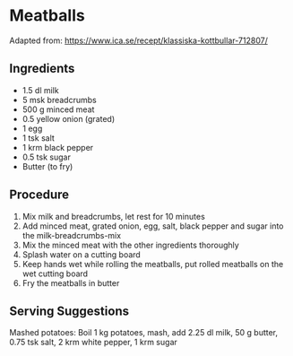 # Meatballs
Adapted from: https://www.ica.se/recept/klassiska-kottbullar-712807/
## Ingredients
- 1.5 dl milk
- 5 msk breadcrumbs
- 500 g minced meat
- 0.5 yellow onion (grated)
- 1 egg
- 1 tsk salt
- 1 krm black pepper
- 0.5 tsk sugar
- Butter (to fry)
## Procedure
1. Mix milk and breadcrumbs, let rest for 10 minutes
2. Add minced meat, grated onion, egg, salt, black pepper and sugar into the milk-breadcrumbs-mix
3. Mix the minced meat with the other ingredients thoroughly
4. Splash water on a cutting board
5. Keep hands wet while rolling the meatballs, put rolled meatballs on the wet cutting board
6. Fry the meatballs in butter
## Serving Suggestions
Mashed potatoes: Boil 1 kg potatoes, mash, add 2.25 dl milk, 50 g butter, 0.75 tsk salt, 2 krm white pepper, 1 krm sugar
